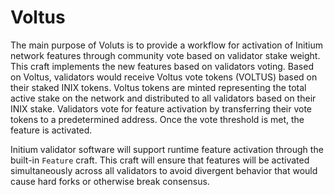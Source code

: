 # Voltus

The main purpose of Voluts is to provide a workflow for activation of Initium network features through community vote based on validator stake weight. This craft implements the new features based on validators voting. Based on Voltus, validators would receive Voltus vote tokens (VOLTUS) based on their staked INIX tokens. Voltus tokens are minted representing the total active stake on the network and distributed to all validators based on their INIX stake. Validators vote for feature activation by transferring their vote tokens to a predetermined address. Once the vote threshold is met, the feature is activated.

Initium validator software will support runtime feature activation through the built-in `Feature` craft. This craft will ensure that features will be activated simultaneously across all validators to avoid divergent behavior that would cause hard forks or otherwise break consensus.
